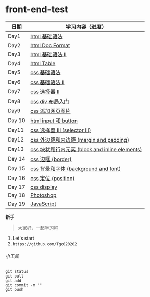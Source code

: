 # front-end-test

| 日期       | 学习内容（进度）                                                                 |
| ---------- | -------------------------------------------------------------------------------|
| Day1       | [html 基础语法](https://github.com/Tgc020202/Front-End-Learning/blob/main/demo/day%2001%20html%20basic%20syntax/Day%2001.md)                        |
| Day2       | [html Doc Format](https://github.com/Tgc020202/Front-End-Learning/blob/main/demo/day%2002%20html%20doc%20format/Day%2002.md)                       |
| Day3       | [html 基础语法 II](https://github.com/Tgc020202/Front-End-Learning/blob/main/demo/day%2003%20html%20syntax%20II/Day%2003.md)                        |
| Day4       | [html Table](https://github.com/Tgc020202/Front-End-Learning/blob/main/demo/day%2004%20html%20table/Day%2004.md)                                   |
| Day5       | [css 基础语法](https://github.com/Tgc020202/Front-End-Learning/blob/main/demo/day%2005%20css%20basic%20syntax/Day%2005.md)                          |
| Day6       | [css 基础语法 II](https://github.com/Tgc020202/Front-End-Learning/blob/main/demo/day%2006%20css%20basic%20syntax%20ii/Day%2006.md)                  |
| Day7       | [css 选择器 II](https://github.com/Tgc020202/Front-End-Learning/blob/main/demo/day%2007%20css%20selector%20II/Day%2007.md)                          |
| Day8       | [css div 布局入门](https://github.com/Tgc020202/Front-End-Learning/blob/main/demo/day%2008%20css%20div%20layout/Day%2008.md)                        |
| Day9       | [css 添加网页图片](https://github.com/Tgc020202/Front-End-Learning/blob/main/demo/day%2009%20css%20insert%20web%20picture/Day%2009.md)               |
|Day 10      | [html input 和 button](https://github.com/Tgc020202/Front-End-Learning/blob/main/demo/day%2010%20html%20input%20and%20button/Day%2010.md)           |
| Day11      | [css 选择器 III (selector III)](https://github.com/Tgc020202/Front-End-Learning/blob/main/demo/day%2011%20css%20import%20methods/Day%2011.md)       |
| Day12      | [css 外边距和内边距 (margin and padding)](https://github.com/Tgc020202/Front-End-Learning/blob/main/demo/day%2012%20css%20margin%20and%20padding/Day%2012.md)              |
| Day13      | [css 块状和行内元素 (block and inline elements) ](https://github.com/Tgc020202/Front-End-Learning/blob/main/demo/day%2013%20css%20block%20and%20inline%20elements/Day%2013.md)     |
|Day 14      | [css 边框 (border)](https://github.com/Tgc020202/Front-End-Learning/blob/main/demo/day%2014%20css%20border/Day%2014.md)                              |
|Day 15      | [css 背景和字体 (background and font)](https://github.com/Tgc020202/Front-End-Learning/blob/main/demo/day%2015%20css%20background%20and%20font/Day%2015.md)             |
|Day 16      | [css 定位 (position)](https://github.com/Tgc020202/Front-End-Learning/blob/main/demo/day%2016%20css%20position/Day%2016.md)                          |
|Day 17      | [css display](https://github.com/Tgc020202/Front-End-Learning/blob/main/demo/day%2017%20css%20display/Day%2017.md)                                   |
|Day 18      | [Photoshop](https://github.com/Tgc020202/Front-End-Learning/blob/main/demo/day%2018%20Photoshop/Day%2018.md)                                         |
|Day 19      | [JavaScript](https://github.com/Tgc020202/Front-End-Learning/blob/main/demo/day%2019%20Javascript/Day%2019.md)                                 |





**新手**
> 大家好，一起学习吧
1. Let's start
2. `https://github.com/Tgc020202`

###### 小工具
```
git status
git pull
git add 
git commit -m ""
git push
```

